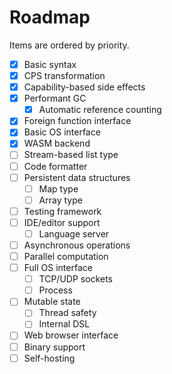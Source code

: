 # Roadmap

Items are ordered by priority.

- [x] Basic syntax
- [x] CPS transformation
- [x] Capability-based side effects
- [x] Performant GC
  - [x] Automatic reference counting
- [x] Foreign function interface
- [x] Basic OS interface
- [x] WASM backend
- [ ] Stream-based list type
- [ ] Code formatter
- [ ] Persistent data structures
  - [ ] Map type
  - [ ] Array type
- [ ] Testing framework
- [ ] IDE/editor support
  - [ ] Language server
- [ ] Asynchronous operations
- [ ] Parallel computation
- [ ] Full OS interface
  - [ ] TCP/UDP sockets
  - [ ] Process
- [ ] Mutable state
  - [ ] Thread safety
  - [ ] Internal DSL
- [ ] Web browser interface
- [ ] Binary support
- [ ] Self-hosting
